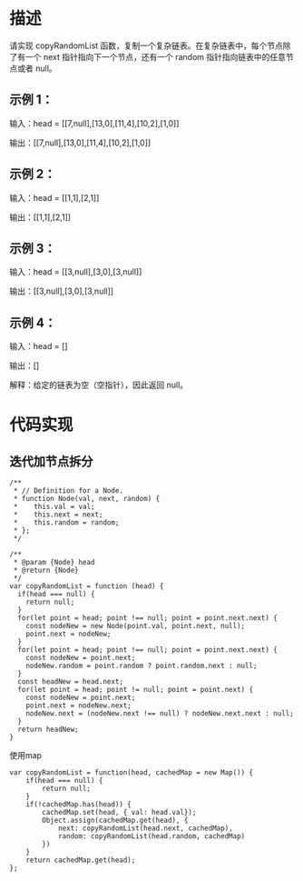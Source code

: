 # 描述
请实现 copyRandomList 函数，复制一个复杂链表。在复杂链表中，每个节点除了有一个 next 指针指向下一个节点，还有一个 random 指针指向链表中的任意节点或者 null。
## 示例 1：
输入：head = [[7,null],[13,0],[11,4],[10,2],[1,0]]

输出：[[7,null],[13,0],[11,4],[10,2],[1,0]]
## 示例 2：
输入：head = [[1,1],[2,1]]

输出：[[1,1],[2,1]]
## 示例 3：
输入：head = [[3,null],[3,0],[3,null]]

输出：[[3,null],[3,0],[3,null]]
## 示例 4：
输入：head = []

输出：[]

解释：给定的链表为空（空指针），因此返回 null。
# 代码实现
## 迭代加节点拆分
```
/**
 * // Definition for a Node.
 * function Node(val, next, random) {
 *    this.val = val;
 *    this.next = next;
 *    this.random = random;
 * };
 */

/**
 * @param {Node} head
 * @return {Node}
 */
var copyRandomList = function (head) {
  if(head === null) {
    return null;
  }
  for(let point = head; point !== null; point = point.next.next) {
    const nodeNew = new Node(point.val, point.next, null);
    point.next = nodeNew;
  }
  for(let point = head; point !== null; point = point.next.next) {
    const nodeNew = point.next;
    nodeNew.random = point.random ? point.random.next : null;
  }
  const headNew = head.next;
  for(let point = head; point != null; point = point.next) {
    const nodeNew = point.next;
    point.next = nodeNew.next;
    nodeNew.next = (nodeNew.next !== null) ? nodeNew.next.next : null;
  }
  return headNew;
}
```
使用map
```
var copyRandomList = function(head, cachedMap = new Map()) {
    if(head === null) {
        return null;
    }
    if(!cachedMap.has(head)) {
        cachedMap.set(head, { val: head.val});
        Object.assign(cachedMap.get(head), {
            next: copyRandomList(head.next, cachedMap),
            random: copyRandomList(head.random, cachedMap)
        })
    }
    return cachedMap.get(head);
};
```